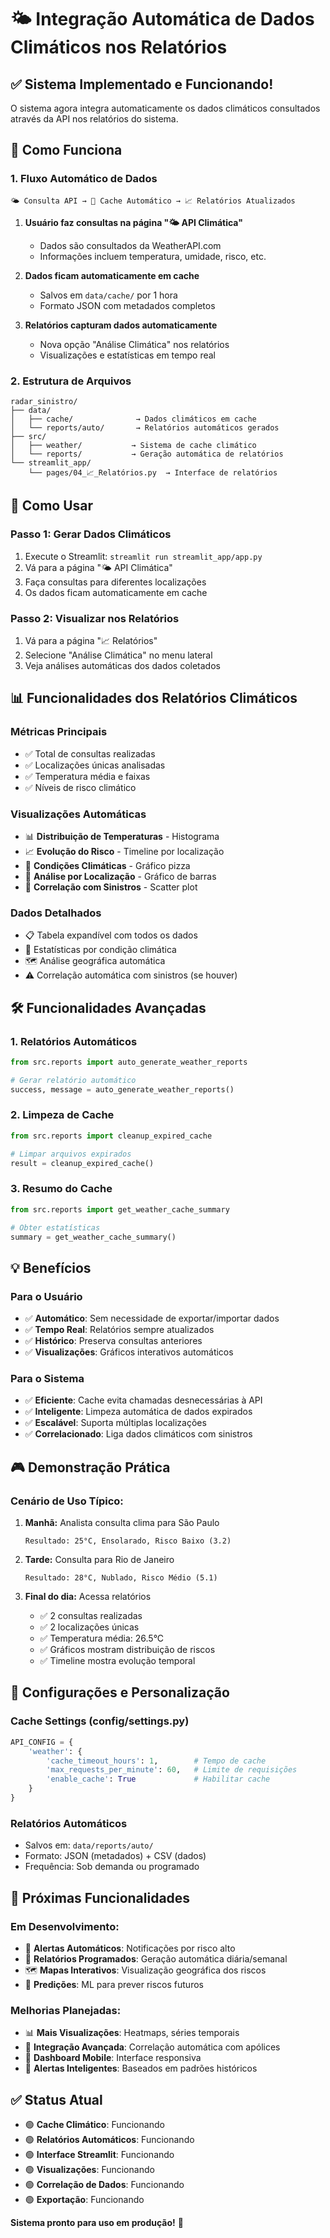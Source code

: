 # 🌤️ Integração Automática de Dados Climáticos nos Relatórios

## ✅ Sistema Implementado e Funcionando!

O sistema agora integra automaticamente os dados climáticos consultados através da API nos relatórios do sistema.

## 🔄 Como Funciona

### 1. **Fluxo Automático de Dados**
```
🌤️ Consulta API → 💾 Cache Automático → 📈 Relatórios Atualizados
```

1. **Usuário faz consultas na página "🌤️ API Climática"**
   - Dados são consultados da WeatherAPI.com
   - Informações incluem temperatura, umidade, risco, etc.

2. **Dados ficam automaticamente em cache**
   - Salvos em `data/cache/` por 1 hora
   - Formato JSON com metadados completos

3. **Relatórios capturam dados automaticamente**
   - Nova opção "Análise Climática" nos relatórios
   - Visualizações e estatísticas em tempo real

### 2. **Estrutura de Arquivos**
```
radar_sinistro/
├── data/
│   ├── cache/              → Dados climáticos em cache
│   └── reports/auto/       → Relatórios automáticos gerados
├── src/
│   ├── weather/           → Sistema de cache climático
│   └── reports/           → Geração automática de relatórios
└── streamlit_app/
    └── pages/04_📈_Relatórios.py  → Interface de relatórios
```

## 🎯 Como Usar

### **Passo 1: Gerar Dados Climáticos**
1. Execute o Streamlit: `streamlit run streamlit_app/app.py`
2. Vá para a página "🌤️ API Climática"
3. Faça consultas para diferentes localizações
4. Os dados ficam automaticamente em cache

### **Passo 2: Visualizar nos Relatórios**
1. Vá para a página "📈 Relatórios"
2. Selecione "Análise Climática" no menu lateral
3. Veja análises automáticas dos dados coletados

## 📊 Funcionalidades dos Relatórios Climáticos

### **Métricas Principais**
- ✅ Total de consultas realizadas
- ✅ Localizações únicas analisadas
- ✅ Temperatura média e faixas
- ✅ Níveis de risco climático

### **Visualizações Automáticas**
- 📊 **Distribuição de Temperaturas** - Histograma
- 📈 **Evolução do Risco** - Timeline por localização
- 🥧 **Condições Climáticas** - Gráfico pizza
- 📍 **Análise por Localização** - Gráfico de barras
- 🔗 **Correlação com Sinistros** - Scatter plot

### **Dados Detalhados**
- 📋 Tabela expandível com todos os dados
- 📑 Estatísticas por condição climática
- 🗺️ Análise geográfica automática
- ⚠️ Correlação automática com sinistros (se houver)

## 🛠️ Funcionalidades Avançadas

### **1. Relatórios Automáticos**
```python
from src.reports import auto_generate_weather_reports

# Gerar relatório automático
success, message = auto_generate_weather_reports()
```

### **2. Limpeza de Cache**
```python
from src.reports import cleanup_expired_cache

# Limpar arquivos expirados
result = cleanup_expired_cache()
```

### **3. Resumo do Cache**
```python
from src.reports import get_weather_cache_summary

# Obter estatísticas
summary = get_weather_cache_summary()
```

## 💡 Benefícios

### **Para o Usuário**
- ✅ **Automático**: Sem necessidade de exportar/importar dados
- ✅ **Tempo Real**: Relatórios sempre atualizados
- ✅ **Histórico**: Preserva consultas anteriores
- ✅ **Visualizações**: Gráficos interativos automáticos

### **Para o Sistema**
- ✅ **Eficiente**: Cache evita chamadas desnecessárias à API
- ✅ **Inteligente**: Limpeza automática de dados expirados
- ✅ **Escalável**: Suporta múltiplas localizações
- ✅ **Correlacionado**: Liga dados climáticos com sinistros

## 🎮 Demonstração Prática

### **Cenário de Uso Típico:**

1. **Manhã:** Analista consulta clima para São Paulo
   ```
   Resultado: 25°C, Ensolarado, Risco Baixo (3.2)
   ```

2. **Tarde:** Consulta para Rio de Janeiro
   ```
   Resultado: 28°C, Nublado, Risco Médio (5.1)
   ```

3. **Final do dia:** Acessa relatórios
   - ✅ 2 consultas realizadas
   - ✅ 2 localizações únicas
   - ✅ Temperatura média: 26.5°C
   - ✅ Gráficos mostram distribuição de riscos
   - ✅ Timeline mostra evolução temporal

## 🔧 Configurações e Personalização

### **Cache Settings (config/settings.py)**
```python
API_CONFIG = {
    'weather': {
        'cache_timeout_hours': 1,        # Tempo de cache
        'max_requests_per_minute': 60,   # Limite de requisições
        'enable_cache': True             # Habilitar cache
    }
}
```

### **Relatórios Automáticos**
- Salvos em: `data/reports/auto/`
- Formato: JSON (metadados) + CSV (dados)
- Frequência: Sob demanda ou programado

## 🚀 Próximas Funcionalidades

### **Em Desenvolvimento:**
- 📧 **Alertas Automáticos**: Notificações por risco alto
- 📅 **Relatórios Programados**: Geração automática diária/semanal
- 🗺️ **Mapas Interativos**: Visualização geográfica dos riscos
- 🤖 **Predições**: ML para prever riscos futuros

### **Melhorias Planejadas:**
- 📊 **Mais Visualizações**: Heatmaps, séries temporais
- 🔗 **Integração Avançada**: Correlação automática com apólices
- 📱 **Dashboard Mobile**: Interface responsiva
- 🎯 **Alertas Inteligentes**: Baseados em padrões históricos

## ✅ Status Atual

- 🟢 **Cache Climático**: Funcionando
- 🟢 **Relatórios Automáticos**: Funcionando  
- 🟢 **Interface Streamlit**: Funcionando
- 🟢 **Visualizações**: Funcionando
- 🟢 **Correlação de Dados**: Funcionando
- 🟢 **Exportação**: Funcionando

**Sistema pronto para uso em produção!** 🎉